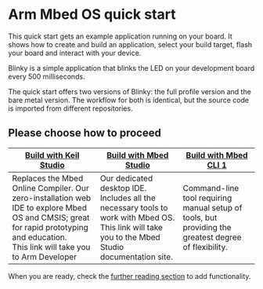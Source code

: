 <h1 id="quick-start">Arm Mbed OS quick start</h1>

This quick start gets an example application running on your board. It shows how to create and build an application, select your build target, flash your board and interact with your device.

Blinky is a simple application that blinks the LED on your development board every 500 milliseconds.

The quick start offers two versions of Blinky: the full profile version and the bare metal version. The workflow for both is identical, but the source code is imported from different repositories.

## Please choose how to proceed

| [Build with Keil Studio](https://developer.arm.com/documentation/102497/1-5/Tutorials/Get-started-with-an-Mbed-OS-Blinky-example) | [Build with Mbed Studio](https://os.mbed.com/docs/mbed-studio/current/getting-started/index.html) | [Build with Mbed CLI 1](../quick-start/build-with-mbed-cli.html) |
| --- | --- | --- |
| Replaces the Mbed Online Compiler. Our zero-installation web IDE to explore Mbed OS and CMSIS; great for rapid prototyping and education. <br>This link will take you to Arm Developer | Our dedicated desktop IDE. Includes all the necessary tools to work with Mbed OS. <br>This link will take you to the Mbed Studio documentation site. | Command-line tool requiring manual setup of tools, but providing the greatest degree of flexibility. |

When you are ready, check the [further reading section](../quick-start/further-reading.html) to add functionality.
